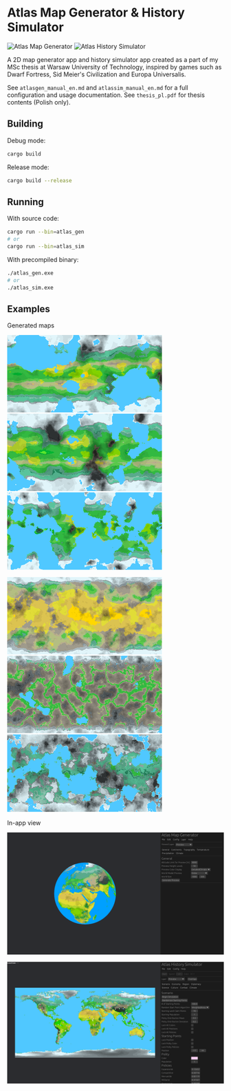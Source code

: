 # Atlas Map Generator & History Simulator

![Atlas Map Generator](atlas_gen/icon.ico)
![Atlas History Simulator](atlas_sim/icon.ico)

A 2D map generator app and history simulator app created as a part of my MSc thesis at Warsaw University of Technology, inspired by games such as Dwarf Fortress, Sid Meier's Civilization and Europa Universalis.

See `atlasgen_manual_en.md` and `atlassim_manual_en.md` for a full configuration and usage documentation.
See `thesis_pl.pdf` for thesis contents (Polish only).

## Building

Debug mode:

```sh
cargo build
```

Release mode:

```sh
cargo build --release
```

## Running

With source code:

```sh
cargo run --bin=atlas_gen
# or
cargo run --bin=atlas_sim
```

With precompiled binary:

```sh
./atlas_gen.exe
# or 
./atlas_sim.exe
```

## Examples

Generated maps

![Screenshot](images/world1.png)
![Screenshot](images/world2.png)
![Screenshot](images/world3.png)

![Screenshot](images/world4.png)
![Screenshot](images/world5.png)
![Screenshot](images/world6.png)

In-app view

![Screenshot](atlasgen_screenshot.png)

![Screenshot](atlassim_screenshot.png)

